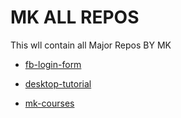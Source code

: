 # MK ALL REPOS
 This wll contain all Major Repos BY MK

- [fb-login-form](https://github.com/mk-knight23/fb-login-form)

- [desktop-tutorial](https://github.com/mk-knight23/desktop-tutorial)

- [mk-courses](https://github.com/mk-knight23/mk-courses)
